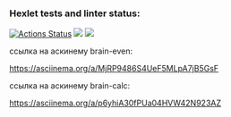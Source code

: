 ### Hexlet tests and linter status:
[![Actions Status](https://github.com/Sophia-Filimonova/python-project-49/workflows/hexlet-check/badge.svg)](https://github.com/Sophia-Filimonova/python-project-49/actions)
<a href="https://codeclimate.com/github/Sophia-Filimonova/python-project-49/maintainability"><img src="https://api.codeclimate.com/v1/badges/554da6b81583c2d514d6/maintainability" /></a>
<a href="https://codeclimate.com/github/Sophia-Filimonova/python-project-49/test_coverage"><img src="https://api.codeclimate.com/v1/badges/554da6b81583c2d514d6/test_coverage" /></a>

ссылка на аскинему brain-even:

https://asciinema.org/a/MjRP9486S4UeF5MLpA7jB5GsF

ссылка на аскинему brain-сalc:

https://asciinema.org/a/p6yhiA30fPUa04HVW42N923AZ
